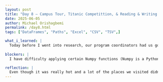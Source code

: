 ```yaml
---
layout: post
title: "Day 8 – Campus Tour, Titanic Competittion, & Reading & Writing Data"
date: 2025-06-05
author: Michael Orishagbemi
permalink: /day8.html
tags: ["DataFrames", "Paths", "Excel", "CSV", "TSV",]

what_i_learned: |
  Today before I went into research, our program coordinators had us go on a campus tour of Morgan State. I already go to Morgan so I recognized most of the areas we went to, but I did end learning about  buildings that I had never seen before, such as the Mitchell Engineering building. Returning to research I learned how to better manipulate my DataFrame, such as deleting and adding columns, inserting series, and selecting/slicing rows. I then had an exercise where I loaded a data set of the Titanic Competition Bussiness set, where I learned about more functions such as df.head and df.tail to locate values depending on their placement. I then went into another lesson about reading and writing data and how I can load the data from file formats such as CSV, TSV, and Excel files. All while changing my system's path to where each file was located.
 
blockers: |
  I have difficulty applying certain Numpy functions (Numpy is a Python library with a powerful data structures call Ndarrays) to my code. For example, I tried to apply one of its function to my code (np.mean()) to a DataFrame I created, but it didn't work and I had to use an alternative.

reflection: |
  Even though it was really hot and a lot of the places we visited didn't even open or even closed before or work was done, I still greatly enjoyed the campus tour. It was nice to chat a bit with some of the other students. In regards to research, its a bit of a difficult time. I am understanding what I'm learning but I feel as though I need to study more so I can be more confident in giving my mentors a more thorough but succint summary of the work I have done that day. I also need to catch to some of my co-workers as well. These are tough times.
---
```

